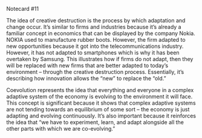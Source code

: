 Notecard #11

The idea of creative destruction is the process by which adaptation and change occur. It’s similar to firms and industries because it’s already a familiar concept in economics that can be displayed by the company Nokia. NOKIA used to manufacture rubber boots. However, the firm adapted to new opportunities because it got into the telecommunications industry. However, it has not adapted to smartphones which is why it has been overtaken by Samsung. This illustrates how if firms do not adapt, then they will be replaced with new firms that are better adapted to today’s environment – through the creative destruction process. Essentially, it’s describing how innovation allows the “new” to replace the “old.”

Coevolution represents the idea that everything and everyone in a complex adaptive system of the economy is evolving to the environment it will face. This concept is significant because it shows that complex adaptive systems are not tending towards an equilibrium of some sort – the economy is just adapting and evolving continuously. It’s also important because it reinforces the idea that “we have to experiment, learn, and adapt alongside all the other parts with which we are co-evolving.”
